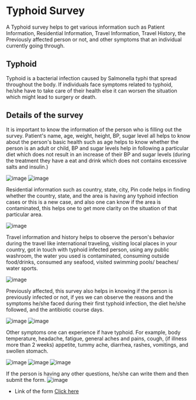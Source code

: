 # Typhoid Survey
A Typhoid survey helps to get various information such as Patient Information, Residential Information, Travel Information, Travel History, the Previously affected person or not, and other symptoms that an individual currently going through.

## Typhoid
Typhoid is a bacterial infection caused by Salmonella typhi that spread throughout the body. If individuals face symptoms related to typhoid, he/she have to take care of their health else it can worsen the situation which might lead to surgery or death.

## Details of the survey
It is important to know the information of the person who is filling out the survey. Patient's name, age, weight, height, BP, sugar level all helps to know about the person's basic health such as age helps to know whether the person is an adult or child, BP and sugar levels help in following a particular diet which does not result in an increase of their BP and sugar levels (during the treatment they have a eat and drink which does not contains excessive salts and insulin.)

![image](https://user-images.githubusercontent.com/79050917/164363176-e8b27759-0bf8-4c9e-9ee0-03ee30e92d44.png)
![image](https://user-images.githubusercontent.com/79050917/164363221-1e1757d8-dafa-424d-9b4c-9af35fe8c6a8.png)

Residential information such as country, state, city, Pin code helps in finding whether the country, state, and the area is having any typhoid infection cases or this is a new case, and also one can know if the area is contaminated, this helps one to get more clarity on the situation of that particular area.

![image](https://user-images.githubusercontent.com/79050917/164363273-cdb79458-a548-4276-ba74-a950d7f56c40.png)

Travel information and history helps to observe the person's behavior during the travel like international traveling, visiting local places in your country, got in touch with typhoid infected person, using any public washroom, the water you used is contaminated, consuming outside food/drinks, consumed any seafood, visited swimming pools/ beaches/ water sports.

![image](https://user-images.githubusercontent.com/79050917/164363352-b4b00780-eac7-47ef-901d-7a86222e45f5.png)

Previously affected, this survey also helps in knowing if the person is previously infected or not, if yes we can observe the reasons and the symptoms he/she faced during their first typhoid infection, the diet he/she followed, and the antibiotic course days.

![image](https://user-images.githubusercontent.com/79050917/164363573-97837012-024c-4efe-aeae-75d0e88e7bf4.png)
![image](https://user-images.githubusercontent.com/79050917/164364985-cb674339-bcc3-4bab-841d-71676a2db034.png)

Other symptoms one can experience if have typhoid. For example, body temperature, headache, fatigue, general aches and pains, cough, (if illness more than 2 weeks) appetite, tummy ache, diarrhea, rashes, vomitings, and swollen stomach.

![image](https://user-images.githubusercontent.com/79050917/164363711-04ff1777-8e88-4ded-a15d-c28170aac437.png)
![image](https://user-images.githubusercontent.com/79050917/164363772-ff5bc026-cd92-4ff4-a976-c49d031fe923.png)
![image](https://user-images.githubusercontent.com/79050917/164364217-92d7834f-02ed-43dd-bc53-ae18997a4ef0.png)

If the person is having any other questions, he/she can write them and then submit the form.
![image](https://user-images.githubusercontent.com/79050917/164364365-0111e026-f1f9-4838-8092-b7a75fd2279c.png)

- Link of the form [Click here](https://forms.gle/YgCXSh6UsBx2BFdFA)
